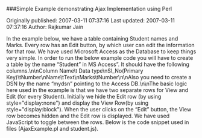 ###Simple Example demonstrating Ajax Implementation using Perl

Originally published: 2007-03-11 07:37:16
Last updated: 2007-03-11 07:37:16
Author: Rajkumar Jain

In the example below, we have a table containing Student names and Marks. Every row has an Edit button, by which user can edit the information for that row. We have used Microsoft Access as the Database to keep things very simple.  In order to run the below example code you will have to create a table by the name “Student” in MS Access”. It should have the following columns.\n\nColumn Name\t Data type\nSl_No(Primary Key)\tNumber\nName\tText\nMarks\tNumber\n\nAlso you need to create a DSN by the name “mydsn” pointing to the Access DB.\n\nThe basic logic here used in the example is that we have two separate rows for View and Edit (for every Student). Initially we hide the Edit row (by using style="display:none") and display the View Row(by using style="display:block").  When the user clicks on the “Edit” button, the View row becomes hidden and the Edit row is displayed. We have used JavaScript to toggle between the rows. Below is the code snippet used in files (AjaxExample.pl and student.js).